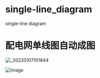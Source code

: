 # single-line_diagram
single-line diagram

# 配电网单线图自动成图

![_20220107101844](https://user-images.githubusercontent.com/96326382/190911586-32efdee6-9001-4989-ba23-9b3e4884b14b.jpg)


![image](https://user-images.githubusercontent.com/96326382/196043186-f388a847-e7a4-407d-9101-08f9986fd143.png)
